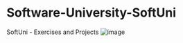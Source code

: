 # Software-University-SoftUni
SoftUni - Exercises and Projects
![image](https://user-images.githubusercontent.com/67644402/139529330-ede4fb33-592b-481a-a24d-60ee46bc05dc.png)
